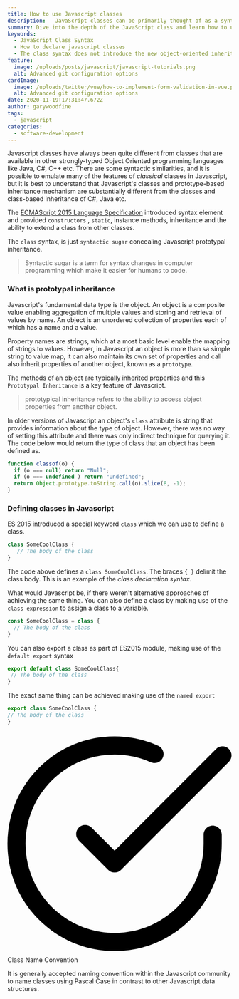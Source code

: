 ```yaml
---
title: How to use Javascript classes
description:   JavaScript classes can be primarily thought of as a syntactical sugar over JavaScript's existing prototype-based inheritance. 
summary: Dive into the depth of the JavaScript class and learn how to use them.  We explore how classes are templates for Javascript functions and how they differ slightly from traditional object oriented programming languages.
keywords:
  - JavaScript Class Syntax
  - How to declare javascript classes
  - The class syntax does not introduce the new object-oriented inheritance model to JavaScript.
feature:
  image: /uploads/posts/javascript/javascript-tutorials.png
  alt: Advanced git configuration options
cardImage:
  image: /uploads/twitter/vue/how-to-implement-form-validation-in-vue.png
  alt: Advanced git configuration options
date: 2020-11-19T17:31:47.672Z
author: garywoodfine
tags:
  - javascript
categories:
  - software-development
---
```

Javascript classes have always been quite different from classes that are available in other strongly-typed
 Object Oriented programming languages like Java, C#, C++ etc. There are some syntactic similarities, and it is possible 
 to emulate many of the features of *classical* classes in Javascript, but it is best to understand that Javascript's 
 classes and prototype-based inheritance mechanism are substantially different from the classes and class-based inheritance
 of C#, Java etc.
 
 The [ECMAScript 2015 Language Specification](https://www.ecma-international.org/ecma-262/6.0/ "ECMAScript® 2015 Language Specification")
 introduced syntax element and provided `constructors` , `static`, instance methods, inheritance and the ability to
 extend a class from other classes.
 
 The `class` syntax, is just `syntactic sugar` concealing Javascript prototypal inheritance.
 
 > Syntactic sugar is a term for syntax changes in computer programming which make it easier for humans to code.

### What is prototypal inheritance

Javascript's fundamental data type is the object. An object is a composite value enabling aggregation of multiple values
and storing and retrieval of values by name. An object is an unordered collection of properties each of which has a name 
and a value.

Property names are strings, which at a most basic level enable the mapping of strings to values. However, in Javascript
an object is more than sa simple string to value map, it can also maintain its own set of properties and call also inherit 
properties of another object, known as a `prototype`.

The methods of an object are typically inherited properties and this `Prototypal Inheritance` is a key feature of Javascript.

>  prototypical inheritance refers to the ability to access object properties from another object.

In older versions of Javascript an object's `class` attribute is string that provides information about the type of object.
However, there was no way of setting this attribute and there was only indirect technique for querying it. The code below
would return the type of class that an object has been defined as.

```javascript
function classof(o) {
  if (o === null) return "Null";
  if (o === undefined ) return "Undefined";
  return Object.prototype.toString.call(o).slice(8, -1);
}
```

### Defining classes in Javascript

ES 2015 introduced a special keyword `class` which we can use to define a class.

```javascript
class SomeCoolClass {
   // The body of the class
}
```

The code above defines a `class SomeCoolClass`. The  braces `{ }` delimit the class body. This is an example 
of the *class declaration syntax*.

What would Javascript be, if there weren't alternative approaches of achieving the same thing.  You can also define a class
by making use of the `class expression` to assign a class to a variable.

```javascript
const SomeCoolClass = class {
  // The body of the class
}
```

You can also export a class as part of ES2015 module, making use of the `default export` syntax

```javascript
export default class SomeCoolClass{
 // The body of the class
}
```

The exact same thing can be achieved making use of the `named export`

```javascript
export class SomeCoolClass {
// The body of the class
}
```
<div class="flex bg-green-100 mb-4">
      <div class="w-16 bg-green-300">
          <div class="p-4">
            <svg class="h-8 w-8 text-white fill-current" xmlns="http://www.w3.org/2000/svg" viewBox="0 0 512 512"><path d="M468.907 214.604c-11.423 0-20.682 9.26-20.682 20.682v20.831c-.031 54.338-21.221 105.412-59.666 143.812-38.417 38.372-89.467 59.5-143.761 59.5h-.12C132.506 459.365 41.3 368.056 41.364 255.883c.031-54.337 21.221-105.411 59.667-143.813 38.417-38.372 89.468-59.5 143.761-59.5h.12c28.672.016 56.49 5.942 82.68 17.611 10.436 4.65 22.659-.041 27.309-10.474 4.648-10.433-.04-22.659-10.474-27.309-31.516-14.043-64.989-21.173-99.492-21.192h-.144c-65.329 0-126.767 25.428-172.993 71.6C25.536 129.014.038 190.473 0 255.861c-.037 65.386 25.389 126.874 71.599 173.136 46.21 46.262 107.668 71.76 173.055 71.798h.144c65.329 0 126.767-25.427 172.993-71.6 46.262-46.209 71.76-107.668 71.798-173.066v-20.842c0-11.423-9.259-20.683-20.682-20.683z"/><path d="M505.942 39.803c-8.077-8.076-21.172-8.076-29.249 0L244.794 271.701l-52.609-52.609c-8.076-8.077-21.172-8.077-29.248 0-8.077 8.077-8.077 21.172 0 29.249l67.234 67.234a20.616 20.616 0 0 0 14.625 6.058 20.618 20.618 0 0 0 14.625-6.058L505.942 69.052c8.077-8.077 8.077-21.172 0-29.249z"/></svg>
          </div>
      </div>
      <div class="w-auto text-green-800 items-center p-4">
          <span class="text-lg font-bold pb-4">
              Class Name Convention
          </span>
          <p class="leading-tight">
              It is generally accepted naming convention within the Javascript community to name classes using Pascal 
              Case in contrast to other Javascript data structures.
          </p>
      </div>
  </div>
